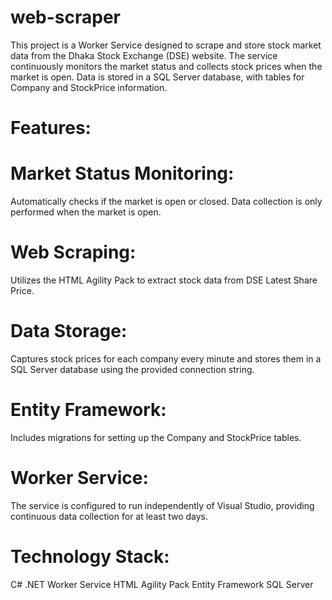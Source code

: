 # web-scraper

This project is a Worker Service designed to scrape and store stock market data 
from the Dhaka Stock Exchange (DSE) website. The service continuously monitors the market status 
and collects stock prices when the market is open.
Data is stored in a SQL Server database, with tables for Company and StockPrice information.

# Features:

# Market Status Monitoring: 
Automatically checks if the market is open or closed.
Data collection is only performed when the market is open.

# Web Scraping: 
Utilizes the HTML Agility Pack to extract stock data from DSE Latest Share Price.

# Data Storage: 
Captures stock prices for each company every minute and 
stores them in a SQL Server database using the provided connection string.

# Entity Framework: 
Includes migrations for setting up the Company and StockPrice tables.

# Worker Service: 
The service is configured to run independently of Visual Studio, providing continuous data collection for at least two days.

# Technology Stack:

C#
.NET Worker Service
HTML Agility Pack
Entity Framework
SQL Server
